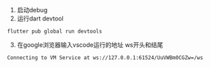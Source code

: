 1. 启动debug
2. 运行dart devtool 
       

```
flutter pub global run devtools
```

3. 在google浏览器输入vscode运行的地址  ws开头和结尾
       

```
Connecting to VM Service at ws://127.0.0.1:61524/UuVWBm0CGZw=/ws
```

